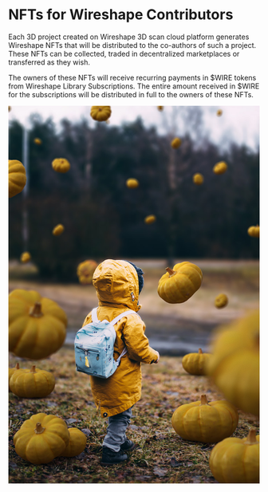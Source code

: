 # NFTs for Wireshape Contributors

Each 3D project created on Wireshape 3D scan cloud platform generates Wireshape NFTs that will be distributed to the co-authors of such a project. These NFTs can be collected, traded in decentralized marketplaces or transferred as they wish.&#x20;

The owners of these NFTs will receive recurring payments in $WIRE tokens from Wireshape Library Subscriptions. The entire amount received in $WIRE for the subscriptions will be distributed in full to the owners of these NFTs.

![Image created using 3D scanned pumpkins generated in Wireshape system.](../../.gitbook/assets/4.jpg)
